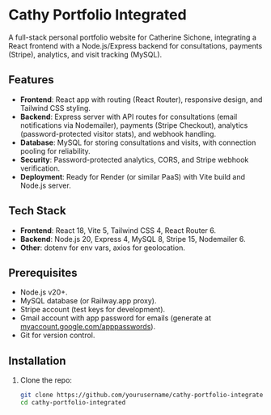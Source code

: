 # Cathy Portfolio Integrated

A full-stack personal portfolio website for Catherine Sichone, integrating a React frontend with a Node.js/Express backend for consultations, payments (Stripe), analytics, and visit tracking (MySQL).

## Features
- **Frontend**: React app with routing (React Router), responsive design, and Tailwind CSS styling.
- **Backend**: Express server with API routes for consultations (email notifications via Nodemailer), payments (Stripe Checkout), analytics (password-protected visitor stats), and webhook handling.
- **Database**: MySQL for storing consultations and visits, with connection pooling for reliability.
- **Security**: Password-protected analytics, CORS, and Stripe webhook verification.
- **Deployment**: Ready for Render (or similar PaaS) with Vite build and Node.js server.

## Tech Stack
- **Frontend**: React 18, Vite 5, Tailwind CSS 4, React Router 6.
- **Backend**: Node.js 20, Express 4, MySQL 8, Stripe 15, Nodemailer 6.
- **Other**: dotenv for env vars, axios for geolocation.

## Prerequisites
- Node.js v20+.
- MySQL database (or Railway.app proxy).
- Stripe account (test keys for development).
- Gmail account with app password for emails (generate at [myaccount.google.com/apppasswords](https://myaccount.google.com/apppasswords)).
- Git for version control.

## Installation
1. Clone the repo:
   ```bash
   git clone https://github.com/yourusername/cathy-portfolio-integrated.git
   cd cathy-portfolio-integrated